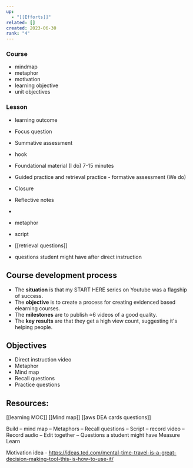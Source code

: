 ```yaml
---
up:
  - "[[Efforts]]"
related: []
created: 2023-06-30
rank: "4"
---
```



### Course
 - mindmap
 - metaphor
 - motivation
 - learning objective
 - unit objectives
### Lesson
- learning outcome
- Focus question
- Summative assessment

- hook
- Foundational material (I do) 7-15 minutes
- Guided practice and retrieval practice - formative assessment (We do)

- Closure
- Reflective notes
- 
- metaphor
- script
- [[retrieval questions]]
- questions student might have after direct instruction

## Course development process
- The **situation** is that my START HERE series on Youtube was a flagship of success. 
- The **objective** is to create a process for creating evidenced based elearning courses.
- The **milestones** are to publish ≈6 videos of a good quality.
- The **key results** are that they get a high view count, suggesting it's helping people.

## Objectives
- Direct instruction video
- Metaphor 
- Mind map 
- Recall questions
- Practice questions
## Resources:
[[learning MOC]]
[[Mind map]]
[[aws DEA cards questions]]

Build 
– mind map
– Metaphors
– Recall questions
– Script
– record video
– Record audio
– Edit together
– Questions a student might have
Measure 
Learn



Motivation idea - 
https://ideas.ted.com/mental-time-travel-is-a-great-decision-making-tool-this-is-how-to-use-it/